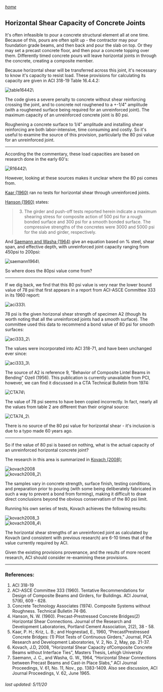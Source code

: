 ###### [home](/index.html)
## Horizontal Shear Capacity of Concrete Joints

It's often infeasible to pour a concrete structural element all at one time. Because of this, pours are often split up - the contractor may pour foundation grade beams, and then back and pour the slab on top. Or they may set a precast concrete floor, and then pour a concrete topping over them. Differently timed concrete pours will leave horizontal joints in through the concrete, creating a composite member.

Because horizontal shear will be transferred across this joint, it's necessary to know it's capacity to resist load. These provisions for calculating its capacity are given in ACI 318-19 Table 16.4.4.2:

![table16442](table16442.PNG)\

The code gives a severe penalty to concrete without shear reinforcing crossing the joint, and to concrete not roughened to a +-1/4" amplitude (with a roughened surface being required for an unreinforced joint). The maximum capacity of an unreinforced concrete joint is 80 psi.

Roughening a concrete surface to 1/4" amplitude and installing shear reinforcing are both labor-intensive, time consuming and costly. So it's useful to examine the source of this provision, particularly the 80 psi value for an unreinforced joint.

---

According the the commentary, these load capacities are based on research done in the early 60's:

![R16442](R16442.PNG)\

However, looking at these sources makes it unclear where the 80 psi comes from.

[Kaar (1960)](https://www.concrete.org/publications/internationalconcreteabstractsportal.aspx?m=details&ID=51685340) ran no tests for horizontal shear through unreinforced joints.

[Hanson (1960)](https://www.concrete.org/publications/internationalconcreteabstractsportal.aspx?m=details&ID=19425) states:

>3. The girder and push-off tests reported herein indicate a maximum shearing stress for composite action of 500 psi for a rough bonded surface and 300 psi for a smooth bonded surface. The compressive strengths of the concretes were 3000 and 5000 psi for the slab and girder, respectively.

And [Saemann and Washa (1964)](https://www.concrete.org/publications/internationalconcreteabstractsportal/m/details/id/16707) give an equation based on % steel, shear span, and effective depth, with unreinforced joint capacity ranging from 450psi to 200psi:

![saemann1964](saemann1964.PNG)\

So where does the 80psi value come from?

---

If we dig back, we find that this 80 psi value is very near the lower bound value of 78 psi that first appears in a report from ACI-ASCE Committee 333 in its 1960 report:

![aci333](aci333.PNG)\

78 psi is the given horizonal shear strength of specimen A2 (though its worth noting that all the unreinforced joints had a smooth surface). The committee used this data to recommend a bond value of 80 psi for smooth surfaces:

![aci333_2](aci333_2.PNG)\

The values were incorporated into ACI 318-71, and have been unchanged ever since:

![aci333_3](aci333_3.PNG)\

The source of A2 is reference 9, "Behavior of Composite Lintel Beams in Bending" Ozell (1956). This publication is currently unavailable from PCI, however, we can find it discussed in a CTA Technical Bulletin from 1974:

![CTA74](CTA74.PNG)\

The value of 78 psi seems to have been copied incorrectly. In fact, nearly all the values from table 2 are different than their original source:

![CTA74_2](CTA74_2.PNG)\

There is no source of the 80 psi value for horizontal shear - it's inclusion is due to a typo made 60 years ago.

---

So if the value of 80 psi is based on nothing, what is the actual capacity of an unreinforced horizontal concrete joint?

The research in this area is summarized in [Kovach (2008):](https://preserve.lehigh.edu/cgi/viewcontent.cgi?article=2018&context=etd)

![kovach2008](kovach2008.PNG)\
![kovach2008_2](kovach2008_2.PNG)\

The samples vary in concrete strength, surface finish, testing conditions, and preparation prior to pouring (with some being deliberately fabricated in such a way to prevent a bond from forming), making it difficult to draw direct conclusions beyond the obvious conservatism of the 80 psi limit.

Running his own series of tests, Kovach achieves the following results:

![kovach2008_3](kovach2008_3.PNG)\
![kovach2008_4](kovach2008_4.PNG)\

The horizontal shear strengths of an unreinforced joint as calculated by Kovach (and consistent with previous research) are 6-10 times that of the value currently required by ACI. 

Given the existing provisions provenance, and the results of more recent research, ACI should consider re-examining these provisions.

---

### References:

1. ACI 318-19
2. ACI-ASCE Committee 333 (1960). Tentative Recommendations for Design of Composite Beams and Girders, for Buildings. ACI Journal, 57(6), 609 - 628.
3. Concrete Technology Associates (1974). Composite Systems without Roughness. Technical
Bulletin 74-B6.
4. Hanson, N. W. (1960). Precast-Prestressed Concrete Bridges(2) Horizontal Shear Connections. Journal of the Research and Development Laboratories, Portland Cement Association, 2(2), 38 - 58.
5. Kaar, P. H.; Kriz, L. B.; and Hognestad, E., 1960, “PrecastPrestressed Concrete Bridges: (1) Pilot Tests of Continuous Girders,” Journal, PCA Research and Development Laboratories, V. 2, No. 2, May, pp. 21-37.
6. Kovach, J.D, 2008, "Horizontal Shear Capacity ofComposite Concrete Beams without Interface Ties", Masters Thesis, Lehigh University
7. Saemann, J. C., and Washa, G. W., 1964, “Horizontal Shear Connections between Precast Beams and Cast-in Place Slabs,” ACI Journal Proceedings, V. 61, No. 11, Nov., pp. 1383-1409. Also see discussion, ACI Journal Proceedings, V. 62, June 1965.

###### *last updated: 5/11/20*




